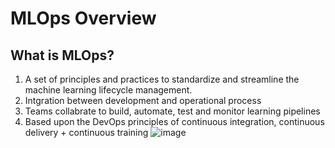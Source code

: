 # MLOps Overview
## What is MLOps?
1. A set of principles and practices to standardize and streamline the machine learning lifecycle management.
2. Intgration between development and operational process
3. Teams collabrate to build, automate, test and monitor learning pipelines
4. Based upon the DevOps principles of continuous integration, continuous delivery + continuous training 
![image](https://github.com/ManojGuttha/MLFlow-Doc/assets/158753894/18e465ff-8150-44d7-9a3a-e660ee94fec5)
